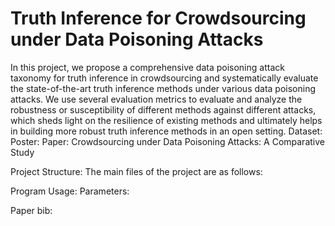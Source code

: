 # Truth Inference for Crowdsourcing under Data Poisoning Attacks
In this project, we propose a comprehensive data poisoning attack taxonomy for truth inference in crowdsourcing and systematically evaluate the state-of-the-art truth inference methods under various data poisoning attacks. We use several evaluation metrics to evaluate and analyze the robustness or susceptibility of different methods against different attacks, which sheds light on the resilience of existing methods and ultimately helps in building more robust truth inference methods in an open setting.
Dataset: 
Poster: 
Paper: Crowdsourcing under Data Poisoning Attacks: A Comparative Study


Project Structure:
The main files of the project are as follows:



Program Usage:
Parameters:







Paper bib:
